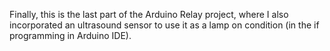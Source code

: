 Finally, this is the last part of the Arduino Relay project, where I also incorporated an ultrasound sensor to use it as a lamp on condition (in the if programming in Arduino IDE).
